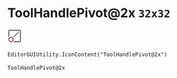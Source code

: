 # ToolHandlePivot@2x `32x32`
<img src="/img/ToolHandlePivot@2x.png" width=32 height=32>

``` CSharp
EditorGUIUtility.IconContent("ToolHandlePivot@2x")
```
```
ToolHandlePivot@2x
```

